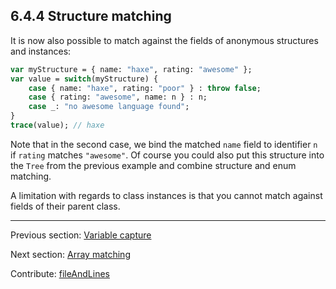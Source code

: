 ## 6.4.4 Structure matching

It is now also possible to match against the fields of anonymous structures and instances:

```haxe
var myStructure = { name: "haxe", rating: "awesome" };
var value = switch(myStructure) {
	case { name: "haxe", rating: "poor" } : throw false;
	case { rating: "awesome", name: n } : n;
	case _: "no awesome language found";
}
trace(value); // haxe
```

Note that in the second case, we bind the matched `name` field to identifier `n` if `rating` matches `"awesome"`. Of course you could also put this structure into the `Tree` from the previous example and combine structure and enum matching.

A limitation with regards to class instances is that you cannot match against fields of their parent class.

---

Previous section: [Variable capture](lf-pattern-matching-variable-capture.md)

Next section: [Array matching](lf-pattern-matching-array.md)

Contribute: [fileAndLines](https://github.com/HaxeFoundation/HaxeManual/blob/master/06-language-features.tex#L172-172)